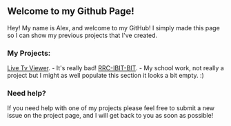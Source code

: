 ## Welcome to my Github Page!

Hey! My name is Alex, and welcome to my GitHub! I simply made this page so I can show my previous projects that I've created.

### My Projects:

[Live Tv Viewer](https://github.com/itsflashpoint/livetvviewer). - It's really bad!
[RRC-IBIT-BIT](https://github.com/itsflashpoint/RRC-IBIT-BIT). - My school work, not really a project but I might as well populate this section it looks a bit empty. :)


### Need help?

If you need help with one of my projects please feel free to submit a new issue on the project page, and I will get back to you as soon as possible! 

